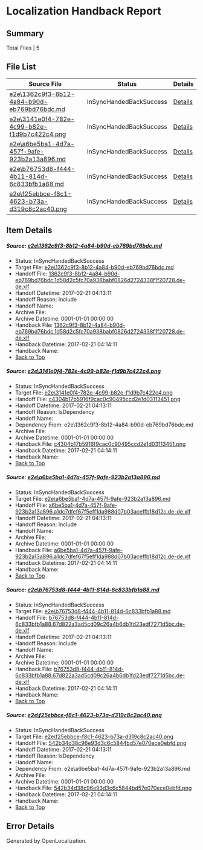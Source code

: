 # <a name='report-top'></a> Localization Handback Report

## Summary
 Total Files | 5

## File List
 Source File | Status | Details 
 ----------- | ------ | ------- 
 [e2e\1362c9f3-8b12-4a84-b90d-eb769bd76bdc.md](https://github.com/OpenLocalizationTestOrg/ol-test4/blob/c0ebb272bf623b169e013a85d9021d744d385b58/e2e/1362c9f3-8b12-4a84-b90d-eb769bd76bdc.md) | InSyncHandedBackSuccess | [Details](#5705f04ae4c77a00017924e26f35889db2077d8d1)
 [e2e\3141e0f4-782e-4c99-b82e-f1d9b7c422c4.png](https://github.com/OpenLocalizationTestOrg/ol-test4/blob/c0ebb272bf623b169e013a85d9021d744d385b58/e2e/3141e0f4-782e-4c99-b82e-f1d9b7c422c4.png) | InSyncHandedBackSuccess | [Details](#c4304b17b5916f9cac0c90495ccd2e1d031134512)
 [e2e\a6be5ba1-4d7a-457f-9afe-923b2a13a896.md](https://github.com/OpenLocalizationTestOrg/ol-test4/blob/c0ebb272bf623b169e013a85d9021d744d385b58/e2e/a6be5ba1-4d7a-457f-9afe-923b2a13a896.md) | InSyncHandedBackSuccess | [Details](#3485b236a8ebafdc167fa14db2d37540cc2aa17f3)
 [e2e\b76753d8-f444-4b11-814d-6c833bfb1a88.md](https://github.com/OpenLocalizationTestOrg/ol-test4/blob/c0ebb272bf623b169e013a85d9021d744d385b58/e2e/b76753d8-f444-4b11-814d-6c833bfb1a88.md) | InSyncHandedBackSuccess | [Details](#4e88fed653c16fcd3995d7fd38b0c50ec7a63f584)
 [e2e\f25ebbce-f8c1-4623-b73a-d319c8c2ac40.png](https://github.com/OpenLocalizationTestOrg/ol-test4/blob/c0ebb272bf623b169e013a85d9021d744d385b58/e2e/f25ebbce-f8c1-4623-b73a-d319c8c2ac40.png) | InSyncHandedBackSuccess | [Details](#542b34d38c96e93d3c6c5844bd57e070ece0ebfd5)

## Item Details
##### <a name='5705f04ae4c77a00017924e26f35889db2077d8d1'></a> Source: [e2e\1362c9f3-8b12-4a84-b90d-eb769bd76bdc.md](https://github.com/OpenLocalizationTestOrg/ol-test4/blob/c0ebb272bf623b169e013a85d9021d744d385b58/e2e/1362c9f3-8b12-4a84-b90d-eb769bd76bdc.md)
* Status: InSyncHandedBackSuccess
* Target File: [e2e\1362c9f3-8b12-4a84-b90d-eb769bd76bdc.md](https://github.com/OpenLocalizationTestOrg/ol-test4-dede/blob/9245955212654c411906e6905c428d846b5acb27/e2e/1362c9f3-8b12-4a84-b90d-eb769bd76bdc.md)
* Handoff File: [1362c9f3-8b12-4a84-b90d-eb769bd76bdc.1d58d2c5fc70a938babf0826d2724338f1f20728.de-de.xlf](https://github.com/OpenLocalizationTestOrg/ol-test4-handoff/blob/bd2ad7c82354357098e53659e27644c2e8682185/ol-handoff/OpenLocalizationTestOrg/ol-test4-dede/xinjiang/ht/1362c9f3-8b12-4a84-b90d-eb769bd76bdc.1d58d2c5fc70a938babf0826d2724338f1f20728.de-de.xlf)
* Handoff Datetime: 2017-02-21 04:13:11
* Handoff Reason: Include
* Handoff Name: 
* Archive File: 
* Archive Datetime: 0001-01-01 00:00:00
* Handback File: [1362c9f3-8b12-4a84-b90d-eb769bd76bdc.1d58d2c5fc70a938babf0826d2724338f1f20728.de-de.xlf](https://github.com/OpenLocalizationTestOrg/ol-test4-handback/blob/7e0980fecac8dfd96ed53222063fd8005b40b108/ol-handback/OpenLocalizationTestOrg/ol-test4-dede/xinjiang/ht/1362c9f3-8b12-4a84-b90d-eb769bd76bdc.1d58d2c5fc70a938babf0826d2724338f1f20728.de-de.xlf)
* Handback Datetime: 2017-02-21 04:14:11
* Handback Name: 
* [Back to Top](#report-top)

##### <a name='c4304b17b5916f9cac0c90495ccd2e1d031134512'></a> Source: [e2e\3141e0f4-782e-4c99-b82e-f1d9b7c422c4.png](https://github.com/OpenLocalizationTestOrg/ol-test4/blob/c0ebb272bf623b169e013a85d9021d744d385b58/e2e/3141e0f4-782e-4c99-b82e-f1d9b7c422c4.png)
* Status: InSyncHandedBackSuccess
* Target File: [e2e\3141e0f4-782e-4c99-b82e-f1d9b7c422c4.png](https://github.com/OpenLocalizationTestOrg/ol-test4-dede/blob/9245955212654c411906e6905c428d846b5acb27/e2e/3141e0f4-782e-4c99-b82e-f1d9b7c422c4.png)
* Handoff File: [c4304b17b5916f9cac0c90495ccd2e1d03113451.png](https://github.com/OpenLocalizationTestOrg/ol-test4-handoff/blob/bd2ad7c82354357098e53659e27644c2e8682185/ol-handoff/OpenLocalizationTestOrg/ol-test4-dede/xinjiang/ht/c4304b17b5916f9cac0c90495ccd2e1d03113451.png)
* Handoff Datetime: 2017-02-21 04:13:11
* Handoff Reason: IsDependency
* Handoff Name: 
* Dependency From: e2e\1362c9f3-8b12-4a84-b90d-eb769bd76bdc.md
* Archive File: 
* Archive Datetime: 0001-01-01 00:00:00
* Handback File: [c4304b17b5916f9cac0c90495ccd2e1d03113451.png](https://github.com/OpenLocalizationTestOrg/ol-test4-handback/blob/7e0980fecac8dfd96ed53222063fd8005b40b108/ol-handback/OpenLocalizationTestOrg/ol-test4-dede/xinjiang/ht/c4304b17b5916f9cac0c90495ccd2e1d03113451.png)
* Handback Datetime: 2017-02-21 04:14:11
* Handback Name: 
* [Back to Top](#report-top)

##### <a name='3485b236a8ebafdc167fa14db2d37540cc2aa17f3'></a> Source: [e2e\a6be5ba1-4d7a-457f-9afe-923b2a13a896.md](https://github.com/OpenLocalizationTestOrg/ol-test4/blob/c0ebb272bf623b169e013a85d9021d744d385b58/e2e/a6be5ba1-4d7a-457f-9afe-923b2a13a896.md)
* Status: InSyncHandedBackSuccess
* Target File: [e2e\a6be5ba1-4d7a-457f-9afe-923b2a13a896.md](https://github.com/OpenLocalizationTestOrg/ol-test4-dede/blob/9245955212654c411906e6905c428d846b5acb27/e2e/a6be5ba1-4d7a-457f-9afe-923b2a13a896.md)
* Handoff File: [a6be5ba1-4d7a-457f-9afe-923b2a13a896.a1dc7dfef67f5eff1da988d07b03aceffb18d12c.de-de.xlf](https://github.com/OpenLocalizationTestOrg/ol-test4-handoff/blob/bd2ad7c82354357098e53659e27644c2e8682185/ol-handoff/OpenLocalizationTestOrg/ol-test4-dede/xinjiang/ht/a6be5ba1-4d7a-457f-9afe-923b2a13a896.a1dc7dfef67f5eff1da988d07b03aceffb18d12c.de-de.xlf)
* Handoff Datetime: 2017-02-21 04:13:11
* Handoff Reason: Include
* Handoff Name: 
* Archive File: 
* Archive Datetime: 0001-01-01 00:00:00
* Handback File: [a6be5ba1-4d7a-457f-9afe-923b2a13a896.a1dc7dfef67f5eff1da988d07b03aceffb18d12c.de-de.xlf](https://github.com/OpenLocalizationTestOrg/ol-test4-handback/blob/7e0980fecac8dfd96ed53222063fd8005b40b108/ol-handback/OpenLocalizationTestOrg/ol-test4-dede/xinjiang/ht/a6be5ba1-4d7a-457f-9afe-923b2a13a896.a1dc7dfef67f5eff1da988d07b03aceffb18d12c.de-de.xlf)
* Handback Datetime: 2017-02-21 04:14:11
* Handback Name: 
* [Back to Top](#report-top)

##### <a name='4e88fed653c16fcd3995d7fd38b0c50ec7a63f584'></a> Source: [e2e\b76753d8-f444-4b11-814d-6c833bfb1a88.md](https://github.com/OpenLocalizationTestOrg/ol-test4/blob/c0ebb272bf623b169e013a85d9021d744d385b58/e2e/b76753d8-f444-4b11-814d-6c833bfb1a88.md)
* Status: InSyncHandedBackSuccess
* Target File: [e2e\b76753d8-f444-4b11-814d-6c833bfb1a88.md](https://github.com/OpenLocalizationTestOrg/ol-test4-dede/blob/9245955212654c411906e6905c428d846b5acb27/e2e/b76753d8-f444-4b11-814d-6c833bfb1a88.md)
* Handoff File: [b76753d8-f444-4b11-814d-6c833bfb1a88.67d822a3ad5cd09c26a4b6db1fd23edf7271d5bc.de-de.xlf](https://github.com/OpenLocalizationTestOrg/ol-test4-handoff/blob/bd2ad7c82354357098e53659e27644c2e8682185/ol-handoff/OpenLocalizationTestOrg/ol-test4-dede/xinjiang/ht/b76753d8-f444-4b11-814d-6c833bfb1a88.67d822a3ad5cd09c26a4b6db1fd23edf7271d5bc.de-de.xlf)
* Handoff Datetime: 2017-02-21 04:13:11
* Handoff Reason: Include
* Handoff Name: 
* Archive File: 
* Archive Datetime: 0001-01-01 00:00:00
* Handback File: [b76753d8-f444-4b11-814d-6c833bfb1a88.67d822a3ad5cd09c26a4b6db1fd23edf7271d5bc.de-de.xlf](https://github.com/OpenLocalizationTestOrg/ol-test4-handback/blob/7e0980fecac8dfd96ed53222063fd8005b40b108/ol-handback/OpenLocalizationTestOrg/ol-test4-dede/xinjiang/ht/b76753d8-f444-4b11-814d-6c833bfb1a88.67d822a3ad5cd09c26a4b6db1fd23edf7271d5bc.de-de.xlf)
* Handback Datetime: 2017-02-21 04:14:11
* Handback Name: 
* [Back to Top](#report-top)

##### <a name='542b34d38c96e93d3c6c5844bd57e070ece0ebfd5'></a> Source: [e2e\f25ebbce-f8c1-4623-b73a-d319c8c2ac40.png](https://github.com/OpenLocalizationTestOrg/ol-test4/blob/c0ebb272bf623b169e013a85d9021d744d385b58/e2e/f25ebbce-f8c1-4623-b73a-d319c8c2ac40.png)
* Status: InSyncHandedBackSuccess
* Target File: [e2e\f25ebbce-f8c1-4623-b73a-d319c8c2ac40.png](https://github.com/OpenLocalizationTestOrg/ol-test4-dede/blob/9245955212654c411906e6905c428d846b5acb27/e2e/f25ebbce-f8c1-4623-b73a-d319c8c2ac40.png)
* Handoff File: [542b34d38c96e93d3c6c5844bd57e070ece0ebfd.png](https://github.com/OpenLocalizationTestOrg/ol-test4-handoff/blob/bd2ad7c82354357098e53659e27644c2e8682185/ol-handoff/OpenLocalizationTestOrg/ol-test4-dede/xinjiang/ht/542b34d38c96e93d3c6c5844bd57e070ece0ebfd.png)
* Handoff Datetime: 2017-02-21 04:13:11
* Handoff Reason: IsDependency
* Handoff Name: 
* Dependency From: e2e\a6be5ba1-4d7a-457f-9afe-923b2a13a896.md
* Archive File: 
* Archive Datetime: 0001-01-01 00:00:00
* Handback File: [542b34d38c96e93d3c6c5844bd57e070ece0ebfd.png](https://github.com/OpenLocalizationTestOrg/ol-test4-handback/blob/7e0980fecac8dfd96ed53222063fd8005b40b108/ol-handback/OpenLocalizationTestOrg/ol-test4-dede/xinjiang/ht/542b34d38c96e93d3c6c5844bd57e070ece0ebfd.png)
* Handback Datetime: 2017-02-21 04:14:11
* Handback Name: 
* [Back to Top](#report-top)


## Error Details

Generated by OpenLocalization.
